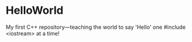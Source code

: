 # HelloWorld
My first C++ repository—teaching the world to say 'Hello' one #include &lt;iostream> at a time!
